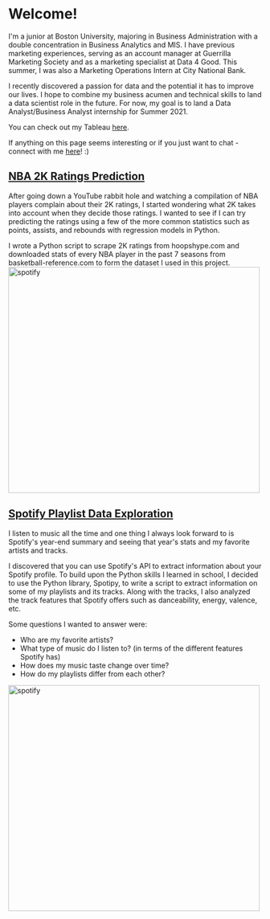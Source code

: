 # Welcome! 

I'm a junior at Boston University, majoring in Business Administration with a double concentration in Business Analytics and MIS. I have previous marketing experiences, serving as an account manager at Guerrilla Marketing Society and as a marketing specialist at Data 4 Good. This summer, I was also a Marketing Operations Intern at City National Bank.

I recently discovered a passion for data and the potential it has to improve our lives. I hope to combine my business acumen and technical skills to land a data scientist role in the future. For now, my goal is to land a Data Analyst/Business Analyst internship for Summer 2021.

You can check out my Tableau [here](https://public.tableau.com/profile/winston.wang4842#!/).

If anything on this page seems interesting or if you just want to chat - connect with me [here](https://www.linkedin.com/in/winstonw5/)! :)

## [NBA 2K Ratings Prediction](https://github.com/winst0n-w/2k-rating/blob/master/2K%20Ratings.ipynb)
After going down a YouTube rabbit hole and watching a compilation of NBA players complain about their 2K ratings, I started wondering what 2K takes into account when they decide those ratings. I wanted to see if I can try predicting the ratings using a few of the more common statistics such as points, assists, and rebounds with regression models in Python. 

I wrote a Python script to scrape 2K ratings from hoopshype.com and downloaded stats of every NBA player in the past 7 seasons from basketball-reference.com to form the dataset I used in this project.
<img src="https://user-images.githubusercontent.com/65275850/93392722-2156be00-f826-11ea-84d8-89e3c970efba.png" alt="spotify" width="500" height="450" class="left">



## [Spotify Playlist Data Exploration](https://github.com/winst0n-w/spotify-analysis/blob/master/Spotify%20Playlists%20Data%20Exploration.ipynb)

I listen to music all the time and one thing I always look forward to is Spotify's year-end summary and seeing that year's stats and my favorite artists and tracks.


I discovered that you can use Spotify's API to extract information about your Spotify profile. To build upon the Python skills I learned in school, I decided to use the Python library, Spotipy, to write a script to extract information on some of my playlists and its tracks. Along with the tracks, I also analyzed the track features that Spotify offers such as danceability, energy, valence, etc. 

Some questions I wanted to answer were:

* Who are my favorite artists?
* What type of music do I listen to? (in terms of the different features Spotify has)
* How does my music taste change over time?
* How do my playlists differ from each other?
<img src="https://user-images.githubusercontent.com/65275850/91476486-ea5a4180-e851-11ea-90d6-c338949f755c.png" alt="spotify" width="500" height="450" class="center">
